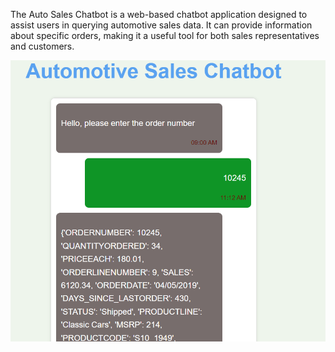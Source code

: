 The Auto Sales Chatbot is a web-based chatbot application designed to assist users in querying automotive sales data. It can provide information about specific orders, making it a useful tool for both sales representatives and customers.

![Description of the image](https://github.com/kiptochmike/Auto-sales-chatbot/blob/main/images/auto%20sales.PNG)



